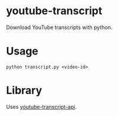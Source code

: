 # youtube-transcript

Download YouTube transcripts with python.

# Usage

`python transcript.py <video-id>`

# Library

Uses [youtube-transcript-api](https://github.com/jdepoix/youtube-transcript-api).
